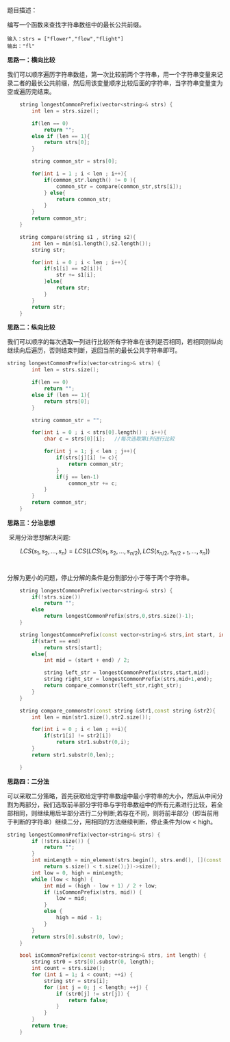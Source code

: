 题目描述：

编写一个函数来查找字符串数组中的最长公共前缀。

```
输入：strs = ["flower","flow","flight"]
输出："fl"
```

<b>思路一：横向比较</b>

​	我们可以顺序遍历字符串数组，第一次比较前两个字符串，用一个字符串变量来记录二者的最长公共前缀，然后用该变量顺序比较后面的字符串，当字符串变量变为空或遍历完结束。

```c++
    string longestCommonPrefix(vector<string>& strs) {
        int len = strs.size();

        if(len == 0)
            return "";
        else if (len == 1){
            return strs[0];
        }

        string common_str = strs[0];

        for(int i = 1 ; i < len ; i++){
            if(common_str.length() != 0 ){
                common_str = compare(common_str,strs[i]);
            } else{
                return common_str;
            }
        }
        return common_str;
    }

    string compare(string s1 , string s2){
        int len = min(s1.length(),s2.length());
        string str;

        for(int i = 0 ; i < len ; i++){
            if(s1[i] == s2[i]){
                str += s1[i];
            }else{
                return str;
            }
        }
        return str;
    }
```



<b>思路二：纵向比较</b>

​	我们可以顺序的每次选取一列进行比较所有字符串在该列是否相同，若相同则纵向继续向后遍历，否则结束判断，返回当前的最长公共字符串即可。

```c++
string longestCommonPrefix(vector<string>& strs) {
        int len = strs.size();

        if(len == 0)
            return "";
        else if (len == 1){
            return strs[0];
        }

        string common_str = "";

        for(int i = 0 ; i < strs[0].length() ; i++){
            char c = strs[0][i];   //每次选取第i列进行比较

            for(int j = 1; j < len ; j++){
                if(strs[j][i] != c){
                    return common_str;
                }
                if(j == len-1)
                    common_str += c;
            }
        }
        return common_str;
    }
```



<b>思路三：分治思想</b>

​	采用分治思想解决问题:

<p>

$$
LCS(s_1,s_2,...,s_n) = LCS(LCS(s_1,s_2,...,s_{n/2}),LCS(s_{n/2},s_{n/2+1},...,s_{n}))
$$
​	</p>

分解为更小的问题，停止分解的条件是分割部分小于等于两个字符串。



```c++
    string longestCommonPrefix(vector<string>& strs) {
        if(!strs.size())
            return "";
        else
            return longestCommonPrefix(strs,0,strs.size()-1);
    }

    string longestCommonPrefix(const vector<string>& strs,int start, int end){
        if(start == end)
            return strs[start];
        else{
            int mid = (start + end) / 2;

            string left_str = longestCommonPrefix(strs,start,mid);
            string right_str = longestCommonPrefix(strs,mid+1,end);
            return compare_commonstr(left_str,right_str);
        }
    }

    string compare_commonstr(const string &str1,const string &str2){
        int len = min(str1.size(),str2.size());

        for(int i = 0 ; i < len ; ++i){
            if(str1[i] != str2[i])
                return str1.substr(0,i);
        }
        return str1.substr(0,len);;

    }
```



<b>思路四：二分法</b>

​	可以采取二分策略，首先获取给定字符串数组中最小字符串的大小，然后从中间分割为两部分，我们选取前半部分字符串与字符串数组中的所有元素进行比较，若全部相同，则继续用后半部分进行二分判断;若存在不同，则将前半部分（即当前用于判断的字符串）继续二分，用相同的方法继续判断，停止条件为low < high。



```c++
string longestCommonPrefix(vector<string>& strs) {
        if (!strs.size()) {
            return "";
        }
        int minLength = min_element(strs.begin(), strs.end(), [](const string& s, const string& t) {
            return s.size() < t.size();})->size();
        int low = 0, high = minLength;
        while (low < high) {
            int mid = (high - low + 1) / 2 + low;
            if (isCommonPrefix(strs, mid)) {
                low = mid;
            }
            else {
                high = mid - 1;
            }
        }
        return strs[0].substr(0, low);
    }

    bool isCommonPrefix(const vector<string>& strs, int length) {
        string str0 = strs[0].substr(0, length);
        int count = strs.size();
        for (int i = 1; i < count; ++i) {
            string str = strs[i];
            for (int j = 0; j < length; ++j) {
                if (str0[j] != str[j]) {
                    return false;
                }
            }
        }
        return true;
    }
```

